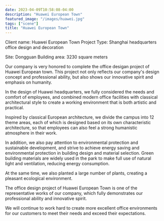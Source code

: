 ```yaml
---
date: 2023-04-09T10:58:08-04:00
description: "Huawei European Town"
featured_image: "/images/huawei.jpg"
tags: ["scene"]
title: "Huawei European Town"
---
```

Client name: Huawei European Town Project Type: Shanghai headquarters office design and decoration

Site: Dongguan Building area: 3230 square meters

Our company is very honored to complete the office desigan project of Huawei European town. This project not only reflects our company's design concept and professional ability, but also shows our innovative spirit and emphasis on humanity.

In the design of Huawei headquarters, we fully considered the needs and comfort of employees, and combined modern office facilities with classical architectural style to create a working environment that is both artistic and practical.

Inspired by classical European architecture, we divide the campus into 12 theme areas, each of which is designed based on its own characteristic architecture, so that employees can also feel a strong humanistic atmosphere in their work.

In addition, we also pay attention to environmental protection and sustainable development, and strive to achieve energy saving and environmental protection in building design and material selection. Green building materials are widely used in the park to make full use of natural light and ventilation, reducing energy consumption.

At the same time, we also planted a large number of plants, creating a pleasant ecological environment.

The office design project of Huawei European Town is one of the representative works of our company, which fully demonstrates our professional ability and innovative spirit.

We will continue to work hard to create more excellent office environments for our customers to meet their needs and exceed their expectations.
